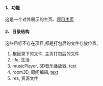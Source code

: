 #### 1、功能
这是一个对外展示的主页。[项目主页](https://dslming.github.io)

#### 2、目录结构
这些目标不存在项目,都是打包后的文件存放位置。
1) 根目录下的文件, 主页打包后的文件
2) life, 生活
3) musicPlayer, 3D音乐播放器, [text](https://dslming.github.io/musicPlayer/index.html)
4) room3D, 房间编辑, [text](https://dslming.github.io/room3D/index.html)
5) res, 资源文件
